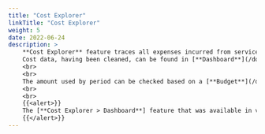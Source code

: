 ```yaml
---
title: "Cost Explorer"
linkTitle: "Cost Explorer"
weight: 5
date: 2022-06-24
description: >
    **Cost Explorer** feature traces all expenses incurred from service accounts registered in Cloudforet.
    Cost data, having been cleaned, can be found in [**Dashboard**](/docs/guides/cost-explorer/dashboard) or [**Cost analysis**](/docs/guides/cost-explorer/cost-analysis).
    <br>
    <br>
    The amount used by period can be checked based on a [**Budget**](/docs/guides/cost-explorer/budget) set by a user and [**Budget use notification**](/docs/guides/cost-explorer/budget/#budget-use-notification-settings) can also be set up.
    <br>
    <br>
    {{<alert>}}
    The [**Cost Explorer > Dashboard**] feature that was available in versions prior to v1.12 has been reborn as a new integrated standalone service menu called [**Dashboards**](/docs/guides/dashboards/). Consequently, the previous dashboards are no longer supported.
    {{</alert>}}
---
```

